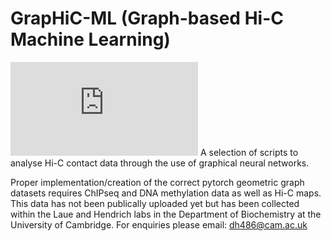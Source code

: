 # GrapHiC-ML (Graph-based Hi-C Machine Learning)
![alt text](https://github.com/dhall1995/GrapHiC-ML/blob/master/img.pdf)
A selection of scripts to analyse Hi-C contact data through the use of graphical neural networks. 

Proper implementation/creation of the correct pytorch geometric graph datasets requires ChIPseq and DNA methylation data
as well as Hi-C maps. This data has not been publically uploaded yet but has been collected within the Laue and Hendrich
labs in the Department of Biochemistry at the University of Cambridge. For enquiries please email: dh486@cam.ac.uk
